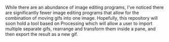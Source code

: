 While there are an abundance of image editing programs, I've noticed there are significantly fewer image editing programs that allow for the combination of moving gifs into one image. Hopefully, this repository will soon hold a tool based on Processing which will allow a user to import multiple separate gifs, rearrange and transform them inside a pane, and then  export the result as a new gif.
